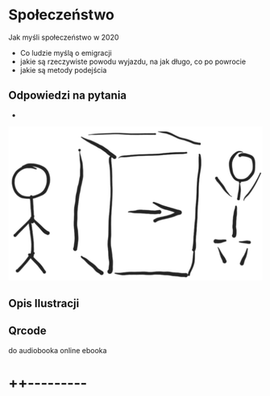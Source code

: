 # Społeczeństwo 
Jak myśli społeczeństwo w 2020
+ Co ludzie myślą o emigracji
+ jakie są rzeczywiste powodu wyjazdu, na jak długo, co po powrocie
+ jakie są metody podejścia

## Odpowiedzi na pytania

+ 

![wejście-wyjście](../img/we-wy.png)

## Opis Ilustracji





## Qrcode
do audiobooka online
ebooka


# ++---------
